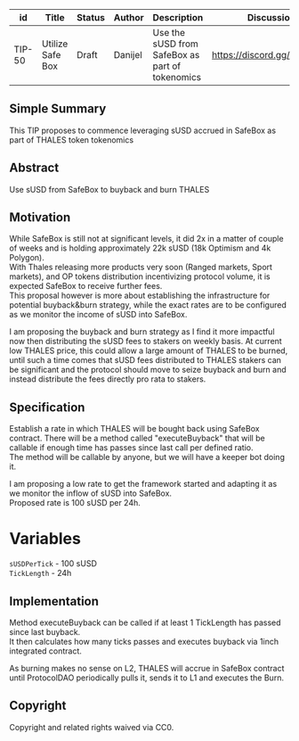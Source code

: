 | id | Title | Status | Author | Description | Discussions to | Created |
| ----------- | ----------- | ----------- | ----------- | ----------- | ----------- | ----------- |
| TIP-50 | Utilize Safe Box| Draft | Danijel| Use the sUSD from SafeBox as part of tokenomics  | https://discord.gg/rPpPcMXSeU | 2022-05-12
 
## Simple Summary
 
This TIP proposes to commence leveraging sUSD accrued in SafeBox as part of THALES token tokenomics
 
## Abstract
 
Use sUSD from SafeBox to buyback and burn THALES  
 
## Motivation
 
While SafeBox is still not at significant levels, it did 2x in a matter of couple of weeks and is holding approximately 22k sUSD (18k Optimism and 4k Polygon).  
With Thales releasing more products very soon (Ranged markets, Sport markets), and OP tokens distribution incentivizing protocol volume, it is expected SafeBox to receive further fees.  
This proposal however is more about establishing the infrastructure for potential buyback&burn strategy, while the exact rates are to be configured as we monitor the income of sUSD into SafeBox.  

I am proposing the buyback and burn strategy as I find it more impactful now then distributing the sUSD fees to stakers on weekly basis.  At current low THALES price, this could allow a large amount of THALES to be burned, until such a time comes that sUSD fees distributed to THALES stakers can be significant and the protocol should move to seize buyback and burn and instead distribute the fees directly pro rata to stakers.    
 
## Specification 

Establish a rate in which THALES will be bought back using SafeBox contract. There will be a method called "executeBuyback" that will be callable if enough time has passes since last call per defined ratio.  
The method will be callable by anyone, but we will have a keeper bot doing it.  

I am proposing a low rate to get the framework started and adapting it as we monitor the inflow of sUSD into SafeBox.  
Proposed rate is 100 sUSD per 24h.  

# Variables  
`sUSDPerTick` - 100 sUSD   
`TickLength`  - 24h

## Implementation
Method executeBuyback can be called if at least 1 TickLength has passed since last buyback.  
It then calculates how many ticks passes and executes buyback via 1inch integrated contract.  

As burning makes no sense on L2, THALES will accrue in SafeBox contract until ProtocolDAO periodically pulls it, sends it to L1 and executes the Burn.
 
## Copyright
 
Copyright and related rights waived via CC0.

